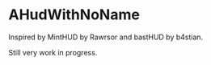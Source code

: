# AHudWithNoName
Inspired by MintHUD by Rawrsor and bastHUD by b4stian.

Still very work in progress.
